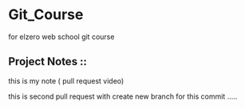 # Git_Course
for elzero web school git course


## Project Notes ::



this is my note ( pull request video)


this is second pull request with create new branch for this commit .....
